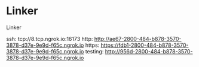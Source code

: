 # Linker
Linker

ssh: tcp://8.tcp.ngrok.io:16173 
http: http://ae67-2800-484-b878-3570-3878-d37e-9e9d-f65c.ngrok.io 
https: https://fdb1-2800-484-b878-3570-3878-d37e-9e9d-f65c.ngrok.io 
testing: http://956d-2800-484-b878-3570-3878-d37e-9e9d-f65c.ngrok.io 